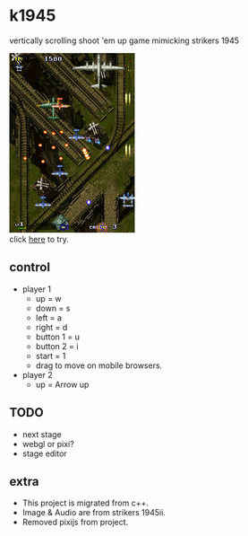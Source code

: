 # k1945
vertically scrolling shoot 'em up game mimicking strikers 1945<br/>

![screenshot](https://raw.githubusercontent.com/bombzj/k1945/master/res/demo.png)<br/>
click [here](https://bombzj.github.io/k1945/) to try.

## control
* player 1
	* up = w
	* down = s
	* left = a
	* right = d
	* button 1 = u
	* button 2 = i
	* start = 1
	* drag to move on mobile browsers.
* player 2
	* up = Arrow up

## TODO
* next stage
* webgl or pixi?
* stage editor

## extra
* This project is migrated from c++.
* Image & Audio are from strikers 1945ii.
* Removed pixijs from project.
